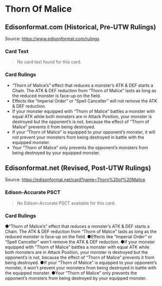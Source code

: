 # Thorn Of Malice

## Edisonformat.com (Historical, Pre-UTW Rulings)

Source: https://www.edisonformat.com/rulings

### Card Text

> No card text found for this card.

### Card Rulings

*   “Thorn of Malice’s” effect that reduces a monster’s ATK & DEF starts a Chain. The ATK & DEF reduction from “Thorn of Malice” lasts as long as the reduced monster is face-up on the field.
*   Effects like “Imperial Order” or “Spell Canceller” will not remove the ATK & DEF reduction.
*   If your monster equipped with “Thorn of Malice” battles a monster with equal ATK while both monsters are in Attack Position, your monster is destroyed but the opponent’s is not, because the effect of “Thorn of Malice” prevents it from being destroyed.
*   If your “Thorn of Malice” is equipped to your opponent’s monster, it will not prevent your monsters from being destroyed in battle with the equipped monster.
*   Your “Thorn of Malice” only prevents the opponent’s monsters from being destroyed by your equipped monster.

## Edisonformat.net (Revised, Post-UTW Rulings)

Source: https://edisonformat.net/card?name=Thorn%20of%20Malice

### Edison-Accurate PSCT

> No Edison-Accurate PSCT available for this card.

### Card Rulings

●“Thorn of Malice’s” effect that reduces a monster’s ATK & DEF starts a Chain. The ATK & DEF reduction from “Thorn of Malice” lasts as long as the reduced monster is face-up on the field.
●Effects like “Imperial Order” or “Spell Canceller” won't remove the ATK & DEF reduction.
●If your monster equipped with “Thorn of Malice” battles a monster with equal ATK while both monsters are in Attack Position, your monster is destroyed but the opponent’s is not, because the effect of “Thorn of Malice” prevents it from being destroyed.
●If your “Thorn of Malice” is equipped to your opponent’s monster, it won't prevent your monsters from being destroyed in battle with the equipped monster.
●Your “Thorn of Malice” only prevents the opponent’s monsters from being destroyed by your equipped monster.
            